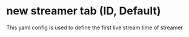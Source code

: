 # new streamer tab (ID, Default)

This yaml config is used to define the first live stream time of streamer
